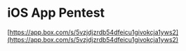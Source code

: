 # **iOS App Pentest**

[https://app.box.com/s/5vzjdjzrdb54dfeicu1givokcja1yws2](https://app.box.com/s/5vzjdjzrdb54dfeicu1givokcja1yws2)

